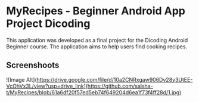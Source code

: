 # MyRecipes - Beginner Android App Project Dicoding
This application was developed as a final project for the Dicoding Android Beginner course. The application aims to help users find cooking recipes.

## Screenshoots
![Image Alt](https://drive.google.com/file/d/10a2CNRxgaw906Dv28y3UtEE-VcOhVx3L/view?usp=drive_link](https://github.com/salsha-t/MyRecipes/blob/61a6df20f57ed5eb74f649204d6ea1f73f4ff28d/1.jpg)
